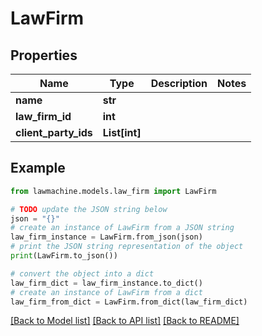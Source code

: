 # LawFirm


## Properties

Name | Type | Description | Notes
------------ | ------------- | ------------- | -------------
**name** | **str** |  | 
**law_firm_id** | **int** |  | 
**client_party_ids** | **List[int]** |  | 

## Example

```python
from lawmachine.models.law_firm import LawFirm

# TODO update the JSON string below
json = "{}"
# create an instance of LawFirm from a JSON string
law_firm_instance = LawFirm.from_json(json)
# print the JSON string representation of the object
print(LawFirm.to_json())

# convert the object into a dict
law_firm_dict = law_firm_instance.to_dict()
# create an instance of LawFirm from a dict
law_firm_from_dict = LawFirm.from_dict(law_firm_dict)
```
[[Back to Model list]](../README.md#documentation-for-models) [[Back to API list]](../README.md#documentation-for-api-endpoints) [[Back to README]](../README.md)


